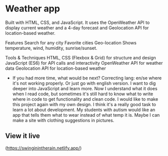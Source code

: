 # Weather app

Built with HTML, CSS, and JavaScript.
It uses the OpenWeather API to display current weather and a 4-day forecast and Geolocation API for location-based weather.

Features
Search for any city 
Favorite cities
Geo-location
Shows temperature, wind, humidity, sunrise/sunset.

Tools & Techniques
HTML, CSS (Flexbox & Grid) for structure and design
JavaScript (ES6) for API calls and interactivity
OpenWeather API for weather data
Geolocation API for location-based weather


- If you had more time, what would be next?
Correcting lang: en/se where it's not working properly. Or just go with english version.
I want to dig deeper into JavaScript and learn more. Now I understand what it does when I read code, but sometimes it's still hard to know what to write where in code to get functionality and clean code.
I would like to make this project again with my own design. I think it's a really good task to learn a lot about development. My students with autism would like an app that tells them what to wear instead of what temp it is. Maybe I can make a site with clothing suggestions in pictures.

## View it live
(https://swinginintherain.netlify.app/)
